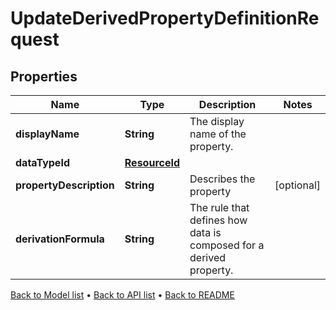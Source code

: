 

# UpdateDerivedPropertyDefinitionRequest


## Properties

| Name | Type | Description | Notes |
|------------ | ------------- | ------------- | -------------|
|**displayName** | **String** | The display name of the property. |  |
|**dataTypeId** | [**ResourceId**](ResourceId.md) |  |  |
|**propertyDescription** | **String** | Describes the property |  [optional] |
|**derivationFormula** | **String** | The rule that defines how data is composed for a derived property. |  |



[Back to Model list](../README.md#documentation-for-models) &#8226; [Back to API list](../README.md#documentation-for-api-endpoints) &#8226; [Back to README](../README.md)



